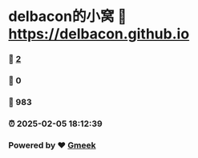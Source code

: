 # delbacon的小窝 :link: https://delbacon.github.io 
### :page_facing_up: [2](https://delbacon.github.io/tag.html) 
### :speech_balloon: 0 
### :hibiscus: 983 
### :alarm_clock: 2025-02-05 18:12:39 
### Powered by :heart: [Gmeek](https://github.com/Meekdai/Gmeek)
